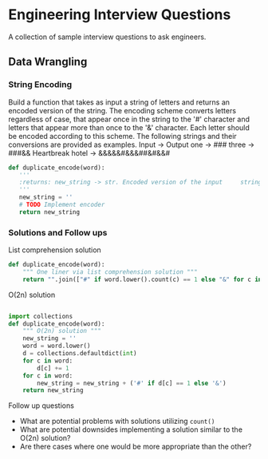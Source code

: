 # Engineering Interview Questions
A collection of sample interview questions to ask engineers. 

## Data Wrangling

### String Encoding
Build a function that takes as input a string of letters and returns an encoded version of the string. The encoding scheme converts letters regardless of case, that appear once in the string to the '#' character and letters that appear more than once to the '&' character. Each letter should be encoded according to this scheme. The following strings and their conversions are provided as examples.
Input -> Output
one ->  ###
three -> ###&&
Heartbreak hotel -> &&&&&#&&&##&#&&#

```python
def duplicate_encode(word):
   '''
   :returns: new_string -> str. Encoded version of the input     string.
   '''
   new_string = ''
   # TODO Implement encoder
   return new_string
```
### Solutions and Follow ups
List comprehension solution
```python
def duplicate_encode(word):
    """ One liner via list comprehension solution """
    return "".join(["#" if word.lower().count(c) == 1 else "&" for c in word.lower()])
```
O(2n) solution
```python

import collections
def duplicate_encode(word):
    """ O(2n) solution """
    new_string = ''
    word = word.lower()
    d = collections.defaultdict(int)
    for c in word:
        d[c] += 1
    for c in word:
        new_string = new_string + ('#' if d[c] == 1 else '&')
    return new_string
```

Follow up questions

- What are potential problems with solutions utilizing `count()`
- What are potential downsides implementing a solution similar to the O(2n) solution?
- Are there cases where one would be more appropriate than the other?
